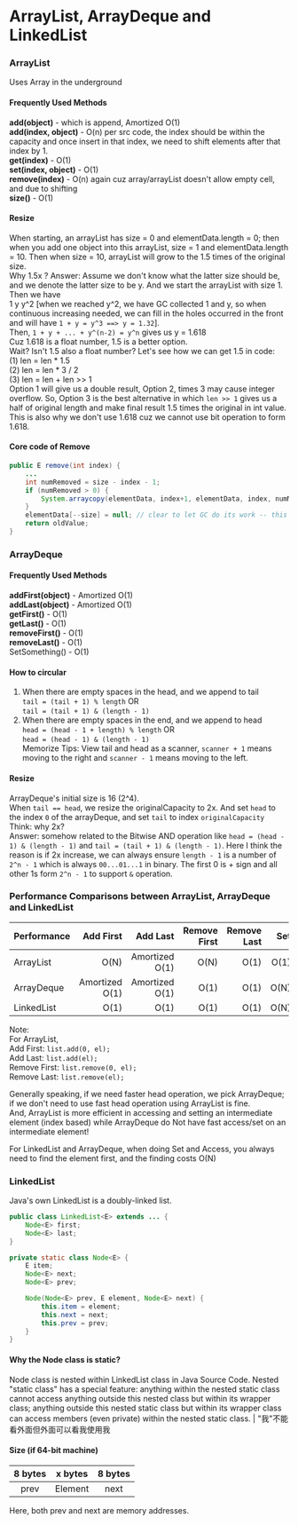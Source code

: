# ArrayList, ArrayDeque and LinkedList

### ArrayList
Uses Array in the underground  

#### Frequently Used Methods
**add(object)** - which is append, Amortized O(1)   
**add(index, object)** - O(n) per src code, the index should be within the capacity and once insert in that index, we need to shift elements after that index by 1.  
**get(index)** - O(1)   
**set(index, object)** - O(1)  
**remove(index)** - O(n) again cuz array/arrayList doesn't allow empty cell, and due to shifting  
**size()** - O(1)

#### Resize
When starting, an arrayList has size = 0 and elementData.length = 0; then when you add one object into this arrayList, size = 1 and elementData.length = 10. Then when size = 10, arrayList will grow to the 1.5 times of the original size.  
Why 1.5x ?
Answer: Assume we don't know what the latter size should be, and we denote the latter size to be y. And we start the arrayList with size 1. Then we have  
1 y y^2  [when we reached y^2, we have GC collected 1 and y, so when continuous increasing needed, we can fill in the holes occurred in the front and will have ```1 + y = y^3 ==> y = 1.32```].  
Then, ```1 + y + ... + y^(n-2) = y^n``` gives us y = 1.618  
Cuz 1.618 is a float number, 1.5 is a better option.  
Wait? Isn't 1.5 also a float number? Let's see how we can get 1.5 in code:  
(1) len = len * 1.5  
(2) len = len * 3 / 2  
(3) len = len + len >> 1  
Option 1 will give us a double result, Option 2, times 3 may cause integer overflow. So, Option 3 is the best alternative in which ```len >> 1``` gives us a half of original length and make final result 1.5 times the original in int value. This is also why we don't use 1.618 cuz we cannot use bit operation to form 1.618.  

#### Core code of Remove
```java
public E remove(int index) {
	...
	int numRemoved = size - index - 1;
	if (numRemoved > 0) {
		System.arraycopy(elementData, index+1, elementData, index, numMoved);
	}
	elementData[--size] = null; // clear to let GC do its work -- this step is necessary otherwise memory overflow..
	return oldValue;
}
```

### ArrayDeque

#### Frequently Used Methods
**addFirst(object)** - Amortized O(1)  
**addLast(object)** - Amortized O(1)  
**getFirst()** - O(1)  
**getLast()** - O(1)  
**removeFirst()** - O(1)  
**removeLast()** - O(1)  
SetSomething() - O(1)   

#### How to circular
1. When there are empty spaces in the head, and we append to tail  
```tail = (tail + 1) % length``` OR  
```tail = (tail + 1) & (length - 1)```  
2. When there are empty spaces in the end, and we append to head  
```head = (head - 1 + length) % length``` OR  
```head = (head - 1) & (length - 1)```  
Memorize Tips: View tail and head as a scanner, ```scanner + 1``` means moving to the right and ```scanner - 1``` means moving to the left.


#### Resize
ArrayDeque's initial size is 16 (2^4).  
When ```tail == head```, we resize the originalCapacity to 2x. And set ```head``` to the index ```0``` of the arrayDeque, and set ```tail``` to index ```originalCapacity```  
Think: why 2x?  
Answer: somehow related to the Bitwise AND operation like ```head = (head - 1) & (length - 1)``` and ```tail = (tail + 1) & (length - 1)```. Here I think the reason is if 2x increase, we can always ensure ```length - 1``` is a number of ```2^n - 1``` which is always ```00...01...1``` in binary. The first 0 is + sign and all other 1s form ```2^n - 1``` to support ```&``` operation.  


### Performance Comparisons between ArrayList, ArrayDeque and LinkedList
| Performance   | Add First       | Add Last      | Remove First  | Remove Last | Set | Access |
| ------------- |----------------:| -------------:|--------------:|------------:|----:|-------:|
| ArrayList     |  O(N)           | Amortized O(1)| O(N)          |   O(1)      |O(1) | O(1)   |
| ArrayDeque    |  Amortized O(1) | Amortized O(1)| O(1)          |   O(1)      |O(N) | O(N)   |
| LinkedList    |  O(1)           | O(1)          | O(1)          |   O(1)      |O(N) | O(N)   |

Note:  
For ArrayList,  
Add First: ```list.add(0, el);```  
Add Last: ```list.add(el);```  
Remove First: ```list.remove(0, el);```  
Remove Last: ```list.remove(el);```  

Generally speaking, if we need faster head operation, we pick ArrayDeque; if we don't need to use fast head operation using ArrayList is fine.  
And, ArrayList is more efficient in accessing and setting an intermediate element (index based) while ArrayDeque do Not have fast access/set on an intermediate element!  

For LinkedList and ArrayDeque, when doing Set and Access, you always need to find the element first, and the finding costs O(N)  


### LinkedList
Java's own LinkedList is a doubly-linked list.  
```java
public class LinkedList<E> extends ... {
	Node<E> first;
	Node<E> last;
}
```
```java
private static class Node<E> {
	E item;
	Node<E> next;
	Node<E> prev;

	Node(Node<E> prev, E element, Node<E> next) {
		this.item = element;
		this.next = next;
		this.prev = prev;
	}
}
```

#### Why the Node class is static?
Node class is nested within LinkedList class in Java Source Code. Nested "static class" has a special feature: anything within the nested static class cannot access anything outside this nested class but within its wrapper class; anything outside this nested static class but within its wrapper class can access members (even private) within the nested static class.  | "我"不能看外面但外面可以看我使用我

#### Size (if 64-bit machine)
| 8 bytes | x bytes | 8 bytes |
|:-------:|:-------:|:-------:|
| prev    | Element | next    |  

Here, both prev and next are memory addresses.  
